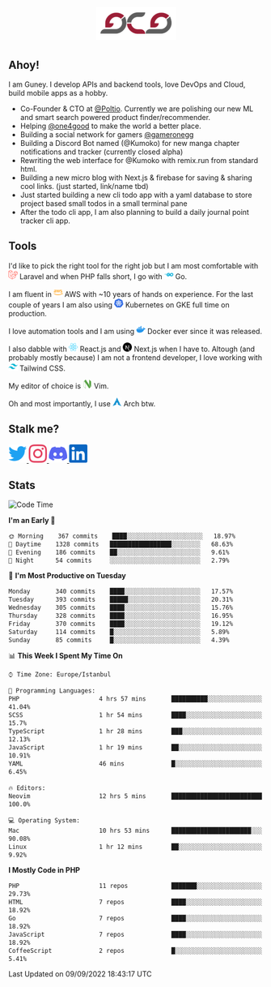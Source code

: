 <h1 align="center">
  <img src="https://raw.githubusercontent.com/gcg/gcg/master/gcg.png" alt="Guney Can Gokoglu" />
</h1>

## Ahoy!

I am Guney. I develop APIs and backend tools, love DevOps and Cloud, build mobile apps as a hobby.

- Co-Founder & CTO at [@Poltio](https://www.poltio.com). Currently we are polishing our new ML and smart search powered product finder/recommender.
- Helping [@one4good](https://one4good.com) to make the world a better place.
- Building a social network for gamers [@gameronegg](https://g1.gg)
- Building a Discord Bot named (@Kumoko) for new manga chapter notifications and tracker (currently closed alpha)
- Rewriting the web interface for @Kumoko with remix.run from standard html.
- Building a new micro blog with Next.js & firebase for saving & sharing cool links. (just started, link/name tbd)
- Just started building a new cli todo app with a yaml database to store project based small todos in a small terminal pane
- After the todo cli app, I am also planning to build a daily journal point tracker cli app.


## Tools

I'd like to pick the right tool for the right job but I am most comfortable with  <img src="https://raw.githubusercontent.com/gcg/gcg/master/assets/laravel.svg" alt="Laravel PHP" width="18" height="18" /> Laravel and when PHP falls short, I go with <img src="https://raw.githubusercontent.com/gcg/gcg/master/assets/go.svg" alt="Go" width="18" height="18" /> Go.

I am fluent in <img src="https://raw.githubusercontent.com/gcg/gcg/master/assets/amazonaws.svg" alt="AWS" width="18" height="18" /> AWS with ~10 years of hands on experience. For the last couple of years I am also using <img src="https://raw.githubusercontent.com/gcg/gcg/master/assets/kubernetes.svg" alt="GKE" height="18" width="18" /> Kubernetes on GKE full time on production.

I love automation tools and I am using <img src="https://raw.githubusercontent.com/gcg/gcg/master/assets/docker.svg" alt="Docker" width="18" height="18" /> Docker ever since it was released.

I also dabble with <img src="https://raw.githubusercontent.com/gcg/gcg/master/assets/react.svg" alt="React.js" width="18" height="18" /> React.js and <img src="https://raw.githubusercontent.com/gcg/gcg/master/assets/nextdotjs.svg" alt="Next.js" width="18" height="18" /> Next.js when I have to.
Altough (and probably mostly because) I am not a frontend developer, I love working with <img src="https://raw.githubusercontent.com/gcg/gcg/master/assets/tailwindcss.svg" alt="Tailwind CSS" width="18" height="18" /> Tailwind CSS.

My editor of choice is <img src="https://raw.githubusercontent.com/gcg/gcg/master/assets/neovim.svg" alt="NeoVim" width="18" height="18" /> Vim.

Oh and most importantly, I use <img src="https://raw.githubusercontent.com/gcg/gcg/master/assets/archlinux.svg" alt="Arch Linux" width="18" height="18" /> Arch btw.


## Stalk me?

<a href="https://twitter.com/gcg" target="_blank" >
    <img src="https://raw.githubusercontent.com/gcg/gcg/master/assets/twitter.svg" width="36" height="36" alt="@gcg" />
</a>

<a href="https://instagram.com/gcg" target="_blank">
    <img src="https://raw.githubusercontent.com/gcg/gcg/master/assets/instagram.svg" alt="@gcg" width="36" height="36" />
</a>

<a href="https://discord.gg/SMcJHkX4r7" target="_blank">
    <img src="https://raw.githubusercontent.com/gcg/gcg/master/assets/discord.svg" alt="gcg#3057" width="36" height="36" />
</a>

<a href="https://www.linkedin.com/in/guneycan/" target="_blank">
    <img src="https://raw.githubusercontent.com/gcg/gcg/master/assets/linkedin.svg" alt="LinkedIn" width="36" height="36" />
</a>

## Stats

<!--START_SECTION:waka-->
![Code Time](http://img.shields.io/badge/Code%20Time-1%2C331%20hrs%2046%20mins-blue)

**I'm an Early 🐤** 

```text
🌞 Morning    367 commits    ████░░░░░░░░░░░░░░░░░░░░░   18.97% 
🌆 Daytime    1328 commits   █████████████████░░░░░░░░   68.63% 
🌃 Evening    186 commits    ██░░░░░░░░░░░░░░░░░░░░░░░   9.61% 
🌙 Night      54 commits     ░░░░░░░░░░░░░░░░░░░░░░░░░   2.79%

```
📅 **I'm Most Productive on Tuesday** 

```text
Monday       340 commits    ████░░░░░░░░░░░░░░░░░░░░░   17.57% 
Tuesday      393 commits    █████░░░░░░░░░░░░░░░░░░░░   20.31% 
Wednesday    305 commits    ████░░░░░░░░░░░░░░░░░░░░░   15.76% 
Thursday     328 commits    ████░░░░░░░░░░░░░░░░░░░░░   16.95% 
Friday       370 commits    ████░░░░░░░░░░░░░░░░░░░░░   19.12% 
Saturday     114 commits    █░░░░░░░░░░░░░░░░░░░░░░░░   5.89% 
Sunday       85 commits     █░░░░░░░░░░░░░░░░░░░░░░░░   4.39%

```


📊 **This Week I Spent My Time On** 

```text
⌚︎ Time Zone: Europe/Istanbul

💬 Programming Languages: 
PHP                      4 hrs 57 mins       ██████████░░░░░░░░░░░░░░░   41.04% 
SCSS                     1 hr 54 mins        ████░░░░░░░░░░░░░░░░░░░░░   15.7% 
TypeScript               1 hr 28 mins        ███░░░░░░░░░░░░░░░░░░░░░░   12.13% 
JavaScript               1 hr 19 mins        ██░░░░░░░░░░░░░░░░░░░░░░░   10.91% 
YAML                     46 mins             █░░░░░░░░░░░░░░░░░░░░░░░░   6.45%

🔥 Editors: 
Neovim                   12 hrs 5 mins       █████████████████████████   100.0%

💻 Operating System: 
Mac                      10 hrs 53 mins      ██████████████████████░░░   90.08% 
Linux                    1 hr 12 mins        ██░░░░░░░░░░░░░░░░░░░░░░░   9.92%

```

**I Mostly Code in PHP** 

```text
PHP                      11 repos            ███████░░░░░░░░░░░░░░░░░░   29.73% 
HTML                     7 repos             ████░░░░░░░░░░░░░░░░░░░░░   18.92% 
Go                       7 repos             ████░░░░░░░░░░░░░░░░░░░░░   18.92% 
JavaScript               7 repos             ████░░░░░░░░░░░░░░░░░░░░░   18.92% 
CoffeeScript             2 repos             █░░░░░░░░░░░░░░░░░░░░░░░░   5.41%

```



 Last Updated on 09/09/2022 18:43:17 UTC
<!--END_SECTION:waka-->
